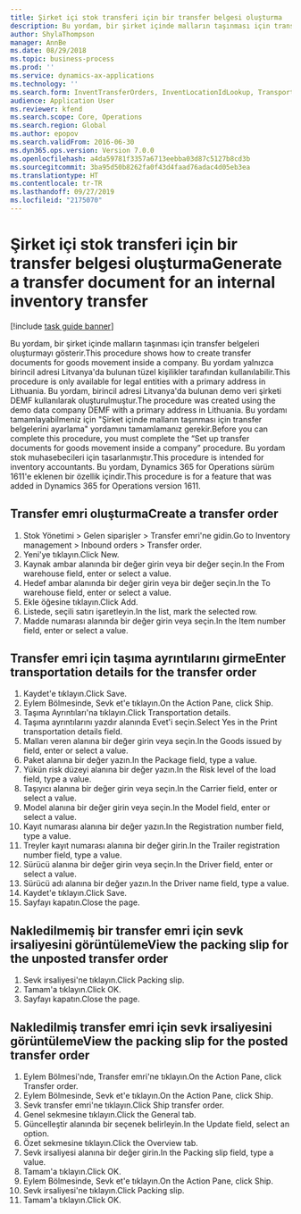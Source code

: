 ```yaml
---
title: Şirket içi stok transferi için bir transfer belgesi oluşturma
description: Bu yordam, bir şirket içinde malların taşınması için transfer belgeleri oluşturmayı gösterir.
author: ShylaThompson
manager: AnnBe
ms.date: 08/29/2018
ms.topic: business-process
ms.prod: ''
ms.service: dynamics-ax-applications
ms.technology: ''
ms.search.form: InventTransferOrders, InventLocationIdLookup, TransportationDocument, HcmWorkerLookUp, SrsReportViewerForm, InventTransferParmShip
audience: Application User
ms.reviewer: kfend
ms.search.scope: Core, Operations
ms.search.region: Global
ms.author: epopov
ms.search.validFrom: 2016-06-30
ms.dyn365.ops.version: Version 7.0.0
ms.openlocfilehash: a4da59781f3357a6713eebba03d87c5127b8cd3b
ms.sourcegitcommit: 3ba95d50b8262fa0f43d4faad76adac4d05eb3ea
ms.translationtype: HT
ms.contentlocale: tr-TR
ms.lasthandoff: 09/27/2019
ms.locfileid: "2175070"
---
```

# <a name="generate-a-transfer-document-for-an-internal-inventory-transfer"></a><span data-ttu-id="1aa7c-103">Şirket içi stok transferi için bir transfer belgesi oluşturma</span><span class="sxs-lookup"><span data-stu-id="1aa7c-103">Generate a transfer document for an internal inventory transfer</span></span>

[!include [task guide banner](../../includes/task-guide-banner.md)]

<span data-ttu-id="1aa7c-104">Bu yordam, bir şirket içinde malların taşınması için transfer belgeleri oluşturmayı gösterir.</span><span class="sxs-lookup"><span data-stu-id="1aa7c-104">This procedure shows how to create transfer documents for goods movement inside a company.</span></span> <span data-ttu-id="1aa7c-105">Bu yordam yalnızca birincil adresi Litvanya'da bulunan tüzel kişilikler tarafından kullanılabilir.</span><span class="sxs-lookup"><span data-stu-id="1aa7c-105">This procedure is only available for legal entities with a primary address in Lithuania.</span></span> <span data-ttu-id="1aa7c-106">Bu yordam, birincil adresi Litvanya'da bulunan demo veri şirketi DEMF kullanılarak oluşturulmuştur.</span><span class="sxs-lookup"><span data-stu-id="1aa7c-106">The procedure was created using the demo data company DEMF with a primary address in Lithuania.</span></span> <span data-ttu-id="1aa7c-107">Bu yordamı tamamlayabilmeniz için "Şirket içinde malların taşınması için transfer belgelerini ayarlama" yordamını tamamlamanız gerekir.</span><span class="sxs-lookup"><span data-stu-id="1aa7c-107">Before you can complete this procedure, you must complete the “Set up transfer documents for goods movement inside a company” procedure.</span></span> <span data-ttu-id="1aa7c-108">Bu yordam stok muhasebecileri için tasarlanmıştır.</span><span class="sxs-lookup"><span data-stu-id="1aa7c-108">This procedure is intended for inventory accountants.</span></span> <span data-ttu-id="1aa7c-109">Bu yordam, Dynamics 365 for Operations sürüm 1611'e eklenen bir özellik içindir.</span><span class="sxs-lookup"><span data-stu-id="1aa7c-109">This procedure is for a feature that was added in Dynamics 365 for Operations version 1611.</span></span>


## <a name="create-a-transfer-order"></a><span data-ttu-id="1aa7c-110">Transfer emri oluşturma</span><span class="sxs-lookup"><span data-stu-id="1aa7c-110">Create a transfer order</span></span>
1. <span data-ttu-id="1aa7c-111">Stok Yönetimi > Gelen siparişler > Transfer emri'ne gidin.</span><span class="sxs-lookup"><span data-stu-id="1aa7c-111">Go to Inventory management > Inbound orders > Transfer order.</span></span>
2. <span data-ttu-id="1aa7c-112">Yeni'ye tıklayın.</span><span class="sxs-lookup"><span data-stu-id="1aa7c-112">Click New.</span></span>
3. <span data-ttu-id="1aa7c-113">Kaynak ambar alanında bir değer girin veya bir değer seçin.</span><span class="sxs-lookup"><span data-stu-id="1aa7c-113">In the From warehouse field, enter or select a value.</span></span>
4. <span data-ttu-id="1aa7c-114">Hedef ambar alanında bir değer girin veya bir değer seçin.</span><span class="sxs-lookup"><span data-stu-id="1aa7c-114">In the To warehouse field, enter or select a value.</span></span>
5. <span data-ttu-id="1aa7c-115">Ekle öğesine tıklayın.</span><span class="sxs-lookup"><span data-stu-id="1aa7c-115">Click Add.</span></span>
6. <span data-ttu-id="1aa7c-116">Listede, seçili satırı işaretleyin.</span><span class="sxs-lookup"><span data-stu-id="1aa7c-116">In the list, mark the selected row.</span></span>
7. <span data-ttu-id="1aa7c-117">Madde numarası alanında bir değer girin veya seçin.</span><span class="sxs-lookup"><span data-stu-id="1aa7c-117">In the Item number field, enter or select a value.</span></span>

## <a name="enter-transportation-details-for-the-transfer-order"></a><span data-ttu-id="1aa7c-118">Transfer emri için taşıma ayrıntılarını girme</span><span class="sxs-lookup"><span data-stu-id="1aa7c-118">Enter transportation details for the transfer order</span></span>
1. <span data-ttu-id="1aa7c-119">Kaydet'e tıklayın.</span><span class="sxs-lookup"><span data-stu-id="1aa7c-119">Click Save.</span></span>
2. <span data-ttu-id="1aa7c-120">Eylem Bölmesinde, Sevk et'e tıklayın.</span><span class="sxs-lookup"><span data-stu-id="1aa7c-120">On the Action Pane, click Ship.</span></span>
3. <span data-ttu-id="1aa7c-121">Taşıma Ayrıntıları'na tıklayın.</span><span class="sxs-lookup"><span data-stu-id="1aa7c-121">Click Transportation details.</span></span>
4. <span data-ttu-id="1aa7c-122">Taşıma ayrıntılarını yazdır alanında Evet'i seçin.</span><span class="sxs-lookup"><span data-stu-id="1aa7c-122">Select Yes in the Print transportation details field.</span></span>
5. <span data-ttu-id="1aa7c-123">Malları veren alanına bir değer girin veya seçin.</span><span class="sxs-lookup"><span data-stu-id="1aa7c-123">In the Goods issued by field, enter or select a value.</span></span>
6. <span data-ttu-id="1aa7c-124">Paket alanına bir değer yazın.</span><span class="sxs-lookup"><span data-stu-id="1aa7c-124">In the Package field, type a value.</span></span>
7. <span data-ttu-id="1aa7c-125">Yükün risk düzeyi alanına bir değer yazın.</span><span class="sxs-lookup"><span data-stu-id="1aa7c-125">In the Risk level of the load field, type a value.</span></span>
8. <span data-ttu-id="1aa7c-126">Taşıyıcı alanına bir değer girin veya seçin.</span><span class="sxs-lookup"><span data-stu-id="1aa7c-126">In the Carrier field, enter or select a value.</span></span>
9. <span data-ttu-id="1aa7c-127">Model alanına bir değer girin veya seçin.</span><span class="sxs-lookup"><span data-stu-id="1aa7c-127">In the Model field, enter or select a value.</span></span>
10. <span data-ttu-id="1aa7c-128">Kayıt numarası alanına bir değer yazın.</span><span class="sxs-lookup"><span data-stu-id="1aa7c-128">In the Registration number field, type a value.</span></span>
11. <span data-ttu-id="1aa7c-129">Treyler kayıt numarası alanına bir değer girin.</span><span class="sxs-lookup"><span data-stu-id="1aa7c-129">In the Trailer registration number field, type a value.</span></span>
12. <span data-ttu-id="1aa7c-130">Sürücü alanına bir değer girin veya seçin.</span><span class="sxs-lookup"><span data-stu-id="1aa7c-130">In the Driver field, enter or select a value.</span></span>
13. <span data-ttu-id="1aa7c-131">Sürücü adı alanına bir değer yazın.</span><span class="sxs-lookup"><span data-stu-id="1aa7c-131">In the Driver name field, type a value.</span></span>
14. <span data-ttu-id="1aa7c-132">Kaydet'e tıklayın.</span><span class="sxs-lookup"><span data-stu-id="1aa7c-132">Click Save.</span></span>
15. <span data-ttu-id="1aa7c-133">Sayfayı kapatın.</span><span class="sxs-lookup"><span data-stu-id="1aa7c-133">Close the page.</span></span>

## <a name="view-the-packing-slip-for-the-unposted-transfer-order"></a><span data-ttu-id="1aa7c-134">Nakledilmemiş bir transfer emri için sevk irsaliyesini görüntüleme</span><span class="sxs-lookup"><span data-stu-id="1aa7c-134">View the packing slip for the unposted transfer order</span></span>
1. <span data-ttu-id="1aa7c-135">Sevk irsaliyesi'ne tıklayın.</span><span class="sxs-lookup"><span data-stu-id="1aa7c-135">Click Packing slip.</span></span>
2. <span data-ttu-id="1aa7c-136">Tamam'a tıklayın.</span><span class="sxs-lookup"><span data-stu-id="1aa7c-136">Click OK.</span></span>
3. <span data-ttu-id="1aa7c-137">Sayfayı kapatın.</span><span class="sxs-lookup"><span data-stu-id="1aa7c-137">Close the page.</span></span>

## <a name="view-the-packing-slip-for-the-posted-transfer-order"></a><span data-ttu-id="1aa7c-138">Nakledilmiş transfer emri için sevk irsaliyesini görüntüleme</span><span class="sxs-lookup"><span data-stu-id="1aa7c-138">View the packing slip for the posted transfer order</span></span>
1. <span data-ttu-id="1aa7c-139">Eylem Bölmesi'nde, Transfer emri'ne tıklayın.</span><span class="sxs-lookup"><span data-stu-id="1aa7c-139">On the Action Pane, click Transfer order.</span></span>
2. <span data-ttu-id="1aa7c-140">Eylem Bölmesinde, Sevk et'e tıklayın.</span><span class="sxs-lookup"><span data-stu-id="1aa7c-140">On the Action Pane, click Ship.</span></span>
3. <span data-ttu-id="1aa7c-141">Sevk transfer emri'ne tıklayın.</span><span class="sxs-lookup"><span data-stu-id="1aa7c-141">Click Ship transfer order.</span></span>
4. <span data-ttu-id="1aa7c-142">Genel sekmesine tıklayın.</span><span class="sxs-lookup"><span data-stu-id="1aa7c-142">Click the General tab.</span></span>
5. <span data-ttu-id="1aa7c-143">Güncelleştir alanında bir seçenek belirleyin.</span><span class="sxs-lookup"><span data-stu-id="1aa7c-143">In the Update field, select an option.</span></span>
6. <span data-ttu-id="1aa7c-144">Özet sekmesine tıklayın.</span><span class="sxs-lookup"><span data-stu-id="1aa7c-144">Click the Overview tab.</span></span>
7. <span data-ttu-id="1aa7c-145">Sevk irsaliyesi alanına bir değer girin.</span><span class="sxs-lookup"><span data-stu-id="1aa7c-145">In the Packing slip field, type a value.</span></span>
8. <span data-ttu-id="1aa7c-146">Tamam'a tıklayın.</span><span class="sxs-lookup"><span data-stu-id="1aa7c-146">Click OK.</span></span>
9. <span data-ttu-id="1aa7c-147">Eylem Bölmesinde, Sevk et'e tıklayın.</span><span class="sxs-lookup"><span data-stu-id="1aa7c-147">On the Action Pane, click Ship.</span></span>
10. <span data-ttu-id="1aa7c-148">Sevk irsaliyesi'ne tıklayın.</span><span class="sxs-lookup"><span data-stu-id="1aa7c-148">Click Packing slip.</span></span>
11. <span data-ttu-id="1aa7c-149">Tamam'a tıklayın.</span><span class="sxs-lookup"><span data-stu-id="1aa7c-149">Click OK.</span></span>


